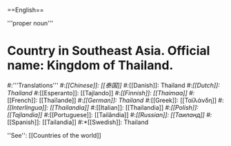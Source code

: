 ==English==

'''proper noun'''

# Country in Southeast Asia. Official name: Kingdom of Thailand.
#:'''Translations'''
#:*[[Chinese]]: [[泰国]]
#:*[[Danish]]: Thailand
#:*[[Dutch]]: Thailand
#:*[[Esperanto]]: [[Tajlando]]
#:*[[Finnish]]: [[Thaimaa]]
#:*[[French]]: [[Thaïlande]]
#:*[[German]]: Thailand
#:*[[Greek]]: [[Ταϊλάνδη]]
#:*[[Interlingua]]: [[Thailandia]]
#:*[[Italian]]: [[Thailandia]]
#:*[[Polish]]: [[Tajlandia]]
#:*[[Portuguese]]: [[Tailândia]]
#:*[[Russian]]: [[Таиланд]]
#:*[[Spanish]]: [[Tailandia]]
#:*[[Swedish]]: Thailand

''See'': [[Countries of the world]]